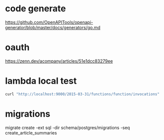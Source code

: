 # code generate

https://github.com/OpenAPITools/openapi-generator/blob/master/docs/generators/go.md


# oauth
https://zenn.dev/acompany/articles/51e1dcc83279ee

# lambda local test

```sh
curl "http://localhost:9000/2015-03-31/functions/function/invocations" -d '{"path":"/hello"}'
```

# migrations

migrate create -ext sql -dir schema/postgres/migrations -seq create_article_summaries